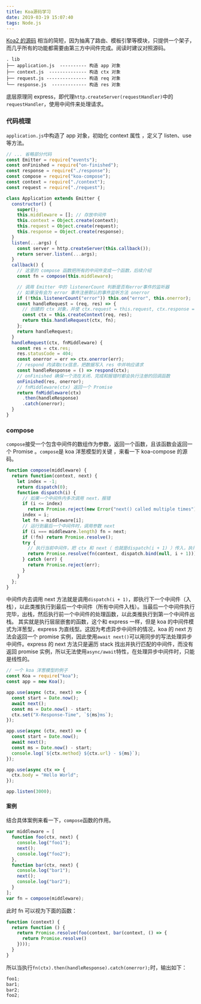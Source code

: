 ```yaml
---
title: Koa源码学习
date: 2019-03-19 15:07:40
tags: Node.js
---
```


[Koa2 的源码](https://github.com/koajs/koa) 相当的简短，因为抽离了路由、模板引擎等模块，只提供一个架子，而几乎所有的功能都需要由第三方中间件完成。阅读时建议对照源码。

```
. lib
├── application.js  ---------- 构造 app 对象
├── context.js  -------------- 构造 ctx 对象
├── request.js --------------- 构造 req 对象
└── response.js  ------------- 构造 res 对象
```

底层原理同 express，即代理`http.createServer(requestHandler)`中的`requestHandler`，使用中间件来处理请求。

<!-- more -->

### 代码梳理

`application.js`中构造了 app 对象，初始化 context 属性 ，定义了 listen、use 等方法。

```js
// ... 省略部分代码
const Emitter = require("events");
const onFinished = require("on-finished");
const response = require("./response");
const compose = require("koa-compose");
const context = require("./context");
const request = require("./request");

class Application extends Emitter {
  constructor() {
    super();
    this.middleware = []; // 存放中间件
    this.context = Object.create(context);
    this.request = Object.create(request);
    this.response = Object.create(response);
  }
  listen(...args) {
    const server = http.createServer(this.callback());
    return server.listen(...args);
  }
  callback() {
    // 这里的 compose 函数把所有的中间件变成一个函数，后续介绍
    const fn = compose(this.middleware);

    // 调用 Emitter 中的 listenerCount 判断是否有error事件的监听器
    // 如果没有会为 error 事件注册默认的事件监听方法 onerror
    if (!this.listenerCount("error")) this.on("error", this.onerror);
    const handleRequest = (req, res) => {
      // 创建的 ctx 对象，并使 ctx.request = this.request, ctx.response = this.response
      const ctx = this.createContext(req, res);
      return this.handleRequest(ctx, fn);
    };
    return handleRequest;
  }
  handleRequest(ctx, fnMiddleware) {
    const res = ctx.res;
    res.statusCode = 404;
    const onerror = err => ctx.onerror(err);
    // respond 内读取ctx信息，把数据写入 res 中并响应请求
    const handleResponse = () => respond(ctx);
    // onFinished 确保一个流在关闭、完成和报错时都会执行注册的回调函数
    onFinished(res, onerror);
    // fnMiddleware(ctx) 返回一个 Promise
    return fnMiddleware(ctx)
      .then(handleResponse)
      .catch(onerror);
  }
}
```

### compose

`compose`接受一个包含中间件的数组作为参数，返回一个函数，且该函数会返回一个 Promise 。`compose`是 koa 洋葱模型的关键 ，来看一下 koa-compose 的源码。

```js
function compose(middleware) {
  return function(context, next) {
    let index = -1;
    return dispatch(0);
    function dispatch(i) {
      // 如果一个中间件内多次调用 next，报错
      if (i <= index)
        return Promise.reject(new Error("next() called multiple times"));
      index = i;
      let fn = middleware[i];
      // 运行到最后一个中间件时，调用参数 next
      if (i === middleware.length) fn = next;
      if (!fn) return Promise.resolve();
      try {
        // 执行当前中间件，把 ctx 和 next（ 也就是dispatch(i + 1) ）传入，执行 dispatch(i + 1) 就会进入下一个中间件
        return Promise.resolve(fn(context, dispatch.bind(null, i + 1)));
      } catch (err) {
        return Promise.reject(err);
      }
    }
  };
}
```

中间件内去调用 next 方法就是调用`dispatch(i + 1)`，即执行下一个中间件（入栈），以此类推执行到最后一个中间件（所有中间件入栈）。当最后一个中间件执行完毕，出栈，然后执行前一个中间件的处理函数，以此类推执行到第一个中间件出栈。
其实就是执行层层嵌套的函数，这个和 express 一样，但是 koa 的中间件模式为洋葱型，express 为直线型。这因为考虑异步中间件的情况，koa 的 next 方法会返回一个 promise 实例，因此使用`await next()`可以用同步的写法处理异步中间件。express 的 next 方法只是遍历 stack 找出并执行匹配的中间件，而没有返回 promise 实例，所以无法使用`async/await`特性，在处理异步中间件时，只能是线性的。

```js
// 一个 koa 洋葱模型的例子
const Koa = require("koa");
const app = new Koa();

app.use(async (ctx, next) => {
  const start = Date.now();
  await next();
  const ms = Date.now() - start;
  ctx.set("X-Response-Time", `${ms}ms`);
});

app.use(async (ctx, next) => {
  const start = Date.now();
  await next();
  const ms = Date.now() - start;
  console.log(`${ctx.method} ${ctx.url} - ${ms}`);
});

app.use(async ctx => {
  ctx.body = "Hello World";
});

app.listen(3000);
```

#### 案例

结合具体案例来看一下，`compose`函数的作用。

```js
var middleware = [
  function foo(ctx, next) {
    console.log("foo1");
    next();
    console.log("foo2");
  },
  function bar(ctx, next) {
    console.log("bar1");
    next();
    console.log("bar2");
  }
];
var fn = compose(middleware);
```

此时 fn 可以视为下面的函数：

```js
function (context) {
  return function () {
    return Promise.resolve(foo(context, bar(context, () => {
      return Promise.resolve()
    })));
  }
}
```

所以当执行`fn(ctx).then(handleResponse).catch(onerror);`时，输出如下：

```js
foo1;
bar1;
bar2;
foo2;
```
